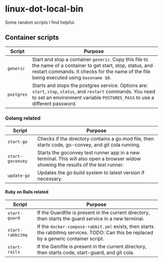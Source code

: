 # linux-dot-local-bin

Some random scripts I find helpful.

## Container scripts

Script      | Purpose
------------|---------
`generic`   | Start and stop a container `generic`. Copy this file to the name of a container to get start, stop, status, and restart commands. It checks for the name of the file being executed using `basename $0`.
`postgres`  | Starts and stops the postgres service. Options are: `start`, `stop`, `status`, and `restart` commands. You need to set an environment variable `POSTGRES_PASS` to use a different password.

### Golang related

Script           | Purpose
-----------------|---------
`start-go`       | Checks if the directory contains a go.mod file, then starts code, go-convey, and git cola running.
`start-goconvey` | Starts the goconvey test runner app in a new terminal. This will also open a browser widow showing the results of the test runner.
`update-go`      | Updates the go build system to latest version if necessary.

#### Ruby on Rails related

Script           | Purpose
-----------------|--------
`start-guard`    | If the Guardfile is present in the current directory, then starts the guard service in a new terminal.
`start-rabbitmq` | If the `docker-compose-rabbit.yml` exists, then starts the rabbitmq services. TODO: Can this be replaced by a generic container script.
`start-rails`    | If the Gemfile is present in the current directory, then starts code, start-guard, and git cola.
